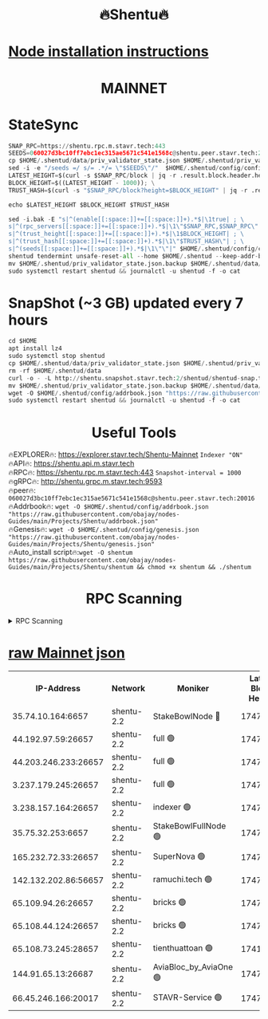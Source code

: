 <h1 align="center"> 🔥Shentu🔥</h1>

[Node installation instructions](https://github.com/obajay/nodes-Guides/tree/main/Projects/Shentu)
=
<h1 align="center"> MAINNET</h1>

# StateSync
```python
SNAP_RPC=https://shentu.rpc.m.stavr.tech:443
SEEDS=060027d3bc10ff7ebc1ec315ae5671c541e1568c@shentu.peer.stavr.tech:20016
cp $HOME/.shentud/data/priv_validator_state.json $HOME/.shentud/priv_validator_state.json.backup
sed -i -e "/seeds =/ s/= .*/= \"$SEEDS\"/"  $HOME/.shentud/config/config.toml
LATEST_HEIGHT=$(curl -s $SNAP_RPC/block | jq -r .result.block.header.height); \
BLOCK_HEIGHT=$((LATEST_HEIGHT - 1000)); \
TRUST_HASH=$(curl -s "$SNAP_RPC/block?height=$BLOCK_HEIGHT" | jq -r .result.block_id.hash)

echo $LATEST_HEIGHT $BLOCK_HEIGHT $TRUST_HASH

sed -i.bak -E "s|^(enable[[:space:]]+=[[:space:]]+).*$|\1true| ; \
s|^(rpc_servers[[:space:]]+=[[:space:]]+).*$|\1\"$SNAP_RPC,$SNAP_RPC\"| ; \
s|^(trust_height[[:space:]]+=[[:space:]]+).*$|\1$BLOCK_HEIGHT| ; \
s|^(trust_hash[[:space:]]+=[[:space:]]+).*$|\1\"$TRUST_HASH\"| ; \
s|^(seeds[[:space:]]+=[[:space:]]+).*$|\1\"\"|" $HOME/.shentud/config/config.toml
shentud tendermint unsafe-reset-all --home $HOME/.shentud --keep-addr-book
mv $HOME/.shentud/priv_validator_state.json.backup $HOME/.shentud/data/priv_validator_state.json
sudo systemctl restart shentud && journalctl -u shentud -f -o cat
```
# SnapShot (~3 GB) updated every 7 hours
```python
cd $HOME
apt install lz4
sudo systemctl stop shentud
cp $HOME/.shentud/data/priv_validator_state.json $HOME/.shentud/priv_validator_state.json.backup
rm -rf $HOME/.shentud/data
curl -o - -L http://shentu.snapshot.stavr.tech:2/shentud/shentud-snap.tar.lz4 | lz4 -c -d - | tar -x -C $HOME/.shentud --strip-components 2
mv $HOME/.shentud/priv_validator_state.json.backup $HOME/.shentud/data/priv_validator_state.json
wget -O $HOME/.shentud/config/addrbook.json "https://raw.githubusercontent.com/obajay/nodes-Guides/main/Projects/Shentu/addrbook.json"
sudo systemctl restart shentud && journalctl -u shentud -f -o cat
```

 <h1 align="center"> Useful Tools</h1>

🔥EXPLORER🔥:     https://explorer.stavr.tech/Shentu-Mainnet        `Indexer "ON"` \
🔥API🔥:          https://shentu.api.m.stavr.tech \
🔥RPC🔥:          https://shentu.rpc.m.stavr.tech:443              `Snapshot-interval = 1000` \
🔥gRPC🔥:         http://shentu.grpc.m.stavr.tech:9593 \
🔥peer🔥:         `060027d3bc10ff7ebc1ec315ae5671c541e1568c@shentu.peer.stavr.tech:20016` \
🔥Addrbook🔥:  `wget -O $HOME/.shentud/config/addrbook.json "https://raw.githubusercontent.com/obajay/nodes-Guides/main/Projects/Shentu/addrbook.json"` \
🔥Genesis🔥:  `wget -O $HOME/.shentud/config/genesis.json "https://raw.githubusercontent.com/obajay/nodes-Guides/main/Projects/Shentu/genesis.json"` \
🔥Auto_install script🔥:`wget -O shentum https://raw.githubusercontent.com/obajay/nodes-Guides/main/Projects/Shentu/shentum && chmod +x shentum && ./shentum`

<h1 align="center"> RPC Scanning</h1>

<details>
<summary>RPC Scanning</summary>

<h2 align="center"> We scan nodes in real time every 4 hours. And we provide the final result of RPC endpoints.
We cannot influence the operation of these nodes in any way. </h2>


```python
If Voting Power is higher than 0 --> then the Node is a validator of the network and may be subject to attack and be a potential threat to the chain.
```
```python
We marked such validators with a red symbol
```

</details>

[raw Mainnet json](https://rpc-check.shentum.stavr.tech/shentum/rpc-shentum-result.json)
=


<table><tr><th>IP-Address</th><th>Network</th><th>Moniker</th><th>Latest Block Height</th><th>Earliest Block Height</th><th>Catching Up</th><th>Tx Index</th><th>Voting Power</th><th>Scan Time</th></tr><tr><td>35.74.10.164:6657</td><td>shentu-2.2</td><td>StakeBowlNode 🔴</td><td>17478391</td><td>8308501</td><td>False</td><td>on</td><td>50178</td><td>2024-03-03T21:05:32.125501384UTC</td></tr><tr><td>44.192.97.59:26657</td><td>shentu-2.2</td><td>full 🟢</td><td>17478390</td><td>9786901</td><td>False</td><td>on</td><td>0</td><td>2024-03-03T21:05:28.809085772UTC</td></tr><tr><td>44.203.246.233:26657</td><td>shentu-2.2</td><td>full 🟢</td><td>17478392</td><td>9786901</td><td>False</td><td>on</td><td>0</td><td>2024-03-03T21:05:40.920501637UTC</td></tr><tr><td>3.237.179.245:26657</td><td>shentu-2.2</td><td>full 🟢</td><td>17478394</td><td>9786901</td><td>False</td><td>on</td><td>0</td><td>2024-03-03T21:05:49.704984120UTC</td></tr><tr><td>3.238.157.164:26657</td><td>shentu-2.2</td><td>indexer 🟢</td><td>17478396</td><td>9786901</td><td>False</td><td>on</td><td>0</td><td>2024-03-03T21:06:02.979985632UTC</td></tr><tr><td>35.75.32.253:6657</td><td>shentu-2.2</td><td>StakeBowlFullNode 🟢</td><td>17478399</td><td>10470762</td><td>False</td><td>on</td><td>0</td><td>2024-03-03T21:06:25.055214190UTC</td></tr><tr><td>165.232.72.33:26657</td><td>shentu-2.2</td><td>SuperNova 🟢</td><td>17478399</td><td>15936001</td><td>False</td><td>on</td><td>0</td><td>2024-03-03T21:06:23.762631615UTC</td></tr><tr><td>142.132.202.86:56657</td><td>shentu-2.2</td><td>ramuchi.tech 🟢</td><td>17478406</td><td>16196001</td><td>False</td><td>on</td><td>0</td><td>2024-03-03T21:07:04.777979262UTC</td></tr><tr><td>65.109.94.26:26657</td><td>shentu-2.2</td><td>bricks 🟢</td><td>17478407</td><td>16401001</td><td>False</td><td>on</td><td>0</td><td>2024-03-03T21:07:11.763339937UTC</td></tr><tr><td>65.108.44.124:26657</td><td>shentu-2.2</td><td>bricks 🟢</td><td>17478408</td><td>16401001</td><td>False</td><td>on</td><td>0</td><td>2024-03-03T21:07:14.112745313UTC</td></tr><tr><td>65.108.73.245:28657</td><td>shentu-2.2</td><td>tienthuattoan 🟢</td><td>17415110</td><td>17399930</td><td>False</td><td>on</td><td>0</td><td>2024-03-03T21:06:33.929289405UTC</td></tr><tr><td>144.91.65.13:26687</td><td>shentu-2.2</td><td>AviaBloc_by_AviaOne 🟢</td><td>17478401</td><td>17463620</td><td>False</td><td>off</td><td>0</td><td>2024-03-03T21:06:33.587811775UTC</td></tr><tr><td>66.45.246.166:20017</td><td>shentu-2.2</td><td>STAVR-Service 🟢</td><td>17478407</td><td>17475001</td><td>False</td><td>on</td><td>0</td><td>2024-03-03T21:07:11.439876006UTC</td></tr></table>
